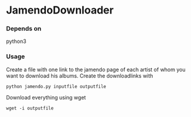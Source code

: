 # JamendoDownloader
### Depends on
python3

### Usage
Create a file with one link to the jamendo page of each artist of whom you want to download his albums. Create the downloadlinks with

    python jamendo.py inputfile outputfile

Download everything using wget

    wget -i outputfile
